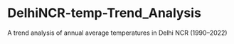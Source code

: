 # DelhiNCR-temp-Trend_Analysis
A trend analysis of annual average temperatures in Delhi NCR (1990–2022)
